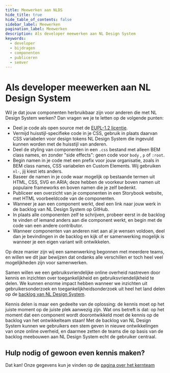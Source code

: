 ```yaml
---
title: Meewerken aan NLDS
hide_title: true
hide_table_of_contents: false
sidebar_label: Meewerken
pagination_label: Meewerken
description: Als developer meewerken aan NL Design System
keywords:
  - developer
  - bijdragen
  - componenten
  - publiceren
  - semver
---
```


# Als developer meewerken aan NL Design System

Wil je dat jouw componenten herbruikbaar zijn voor anderen die met NL Design System werken? Dan vragen we je te letten op de volgende punten:

- Deel je code als open source met de [EUPL-1.2 licentie](https://joinup.ec.europa.eu/collection/eupl/eupl-text-eupl-12).
- Vermijd huisstijl-specifieke code in je CSS, gebruik in plaats daarvan CSS variabelen voor design tokens NL Design System die ingevuld kunnen worden met de huisstijl van anderen.
- Deel de styling van componenten in een `.css` bestand met alleen BEM class names, en zonder "side effects": geen code voor `body` , `p` of `:root`.
- Begin namen in je code met een prefix voor jouw organisatie, zoals in BEM class names, CSS variabelen en Custom Elements. Wij gebruiken `nl-`, jij kiest iets anders.
- Baseer de namen in je code waar mogelijk op bestaande termen uit HTML, CSS, SVG en ARIA; deze hebben de voorkeur boven namen uit populaire frameworks en boven namen die je zelf bedenkt.
- Publiceer een overzicht van je componenten in een Storybook website, met HTML voorbeeldcode van de componenten.
- Wanneer je aan een component werkt, deel een link naar jouw werk in de backlog van NL Design System op GitHub.
- In plaats alle componenten zelf te schrijven, probeer eerst in de backlog te vinden of iemand anders aan die component werkt, en begin met de code van een andere contributor.
- Wanneer componenten van anderen niet aan al je wensen voldoen, deel dan je bevindingen in de backlog en kijk of er samenwerking mogelijk is wanneer je een eigen variant wilt ontwikkelen.

Op deze manier zijn wij een samenwerking begonnen met meerdere teams, en willen we dit jaar bewijzen dat ondanks alle verschillen er toch heel veel mogelijkheden zijn voor samenwerken.

Samen willen we een gebruiksvriendelijke online overheid nastreven door kennis en inzichten over toegankelijkheid en gebruiksvriendelijkheid te delen. We kunnen enorme impact hebben wanneer we inzichten uit gebruikersonderzoek en toegankelijkheidsonderzoek uit heel het land delen op de [backlog van NL Design System](http://github.com/nl-design-system/backlog/issues).

Kennis delen is maar een gedeelte van de oplossing: de kennis moet op het juiste moment op de juiste plek aanwezig zijn. Wat ons betreft is dat: op het moment dat een component wordt doorontwikkeld moet de kennis op de backlog van het ontwikkelteam staan! Met de backlog van NL Design System kunnen we gebruikers een stem geven in nieuwe ontwikkelingen van onze online overheid, en daarmee zetten de teams die op basis van de backlog meebouwen aan NL Design System echt de gebruiker centraal.

## Hulp nodig of gewoon even kennis maken?

Dat kan! Onze gegevens kun je vinden op de [pagina over het kernteam](meedoen/06-samen-met-kernteam.md)
